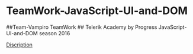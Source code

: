 # TeamWork-JavaScript-UI-and-DOM
##Team-Vampiro TeamWork ##
Telerik Academy by Progress
JavaScript-UI-and-DOM season 2016

[Discription](https://github.com/Team-Vampiro/TeamWork-JavaScript-UI-and-DOM/blob/master/Project_Description.md)
